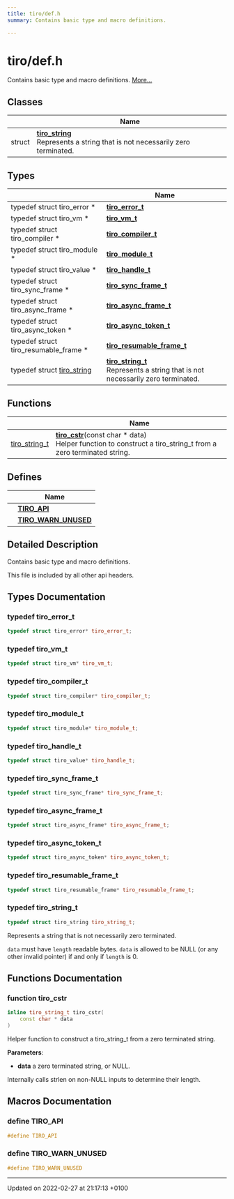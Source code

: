 ```yaml
---
title: tiro/def.h
summary: Contains basic type and macro definitions. 

---
```


# tiro/def.h

Contains basic type and macro definitions.  [More...](#detailed-description)

## Classes

|                | Name           |
| -------------- | -------------- |
| struct | **[tiro_string](/docs/api/classes/structtiro__string)** <br>Represents a string that is not necessarily zero terminated.  |

## Types

|                | Name           |
| -------------- | -------------- |
| typedef struct tiro&#95;error &#42; | **[tiro_error_t](/docs/api/files/def_8h#typedef-tiro-error-t)**  |
| typedef struct tiro&#95;vm &#42; | **[tiro_vm_t](/docs/api/files/def_8h#typedef-tiro-vm-t)**  |
| typedef struct tiro&#95;compiler &#42; | **[tiro_compiler_t](/docs/api/files/def_8h#typedef-tiro-compiler-t)**  |
| typedef struct tiro&#95;module &#42; | **[tiro_module_t](/docs/api/files/def_8h#typedef-tiro-module-t)**  |
| typedef struct tiro&#95;value &#42; | **[tiro_handle_t](/docs/api/files/def_8h#typedef-tiro-handle-t)**  |
| typedef struct tiro&#95;sync&#95;frame &#42; | **[tiro_sync_frame_t](/docs/api/files/def_8h#typedef-tiro-sync-frame-t)**  |
| typedef struct tiro&#95;async&#95;frame &#42; | **[tiro_async_frame_t](/docs/api/files/def_8h#typedef-tiro-async-frame-t)**  |
| typedef struct tiro&#95;async&#95;token &#42; | **[tiro_async_token_t](/docs/api/files/def_8h#typedef-tiro-async-token-t)**  |
| typedef struct tiro&#95;resumable&#95;frame &#42; | **[tiro_resumable_frame_t](/docs/api/files/def_8h#typedef-tiro-resumable-frame-t)**  |
| typedef struct [tiro&#95;string](/docs/api/classes/structtiro&#95;&#95;string) | **[tiro_string_t](/docs/api/files/def_8h#typedef-tiro-string-t)** <br>Represents a string that is not necessarily zero terminated.  |

## Functions

|                | Name           |
| -------------- | -------------- |
| [tiro_string_t](/docs/api/files/def_8h#typedef-tiro-string-t) | **[tiro_cstr](/docs/api/files/def_8h#function-tiro-cstr)**(const char &#42; data)<br>Helper function to construct a tiro_string_t from a zero terminated string.  |

## Defines

|                | Name           |
| -------------- | -------------- |
|  | **[TIRO_API](/docs/api/files/def_8h#define-tiro-api)**  |
|  | **[TIRO_WARN_UNUSED](/docs/api/files/def_8h#define-tiro-warn-unused)**  |

## Detailed Description

Contains basic type and macro definitions. 

This file is included by all other api headers. 

## Types Documentation

### typedef tiro_error_t

```cpp
typedef struct tiro_error* tiro_error_t;
```


### typedef tiro_vm_t

```cpp
typedef struct tiro_vm* tiro_vm_t;
```


### typedef tiro_compiler_t

```cpp
typedef struct tiro_compiler* tiro_compiler_t;
```


### typedef tiro_module_t

```cpp
typedef struct tiro_module* tiro_module_t;
```


### typedef tiro_handle_t

```cpp
typedef struct tiro_value* tiro_handle_t;
```


### typedef tiro_sync_frame_t

```cpp
typedef struct tiro_sync_frame* tiro_sync_frame_t;
```


### typedef tiro_async_frame_t

```cpp
typedef struct tiro_async_frame* tiro_async_frame_t;
```


### typedef tiro_async_token_t

```cpp
typedef struct tiro_async_token* tiro_async_token_t;
```


### typedef tiro_resumable_frame_t

```cpp
typedef struct tiro_resumable_frame* tiro_resumable_frame_t;
```


### typedef tiro_string_t

```cpp
typedef struct tiro_string tiro_string_t;
```

Represents a string that is not necessarily zero terminated. 

`data` must have `length` readable bytes. `data` is allowed to be NULL (or any other invalid pointer) if and only if `length` is 0. 



## Functions Documentation

### function tiro_cstr

```cpp
inline tiro_string_t tiro_cstr(
    const char * data
)
```

Helper function to construct a tiro_string_t from a zero terminated string. 

**Parameters**: 

  * **data** a zero terminated string, or NULL. 


Internally calls strlen on non-NULL inputs to determine their length.




## Macros Documentation

### define TIRO_API

```cpp
#define TIRO_API 
```


### define TIRO_WARN_UNUSED

```cpp
#define TIRO_WARN_UNUSED 
```




-------------------------------

Updated on 2022-02-27 at 21:17:13 +0100
